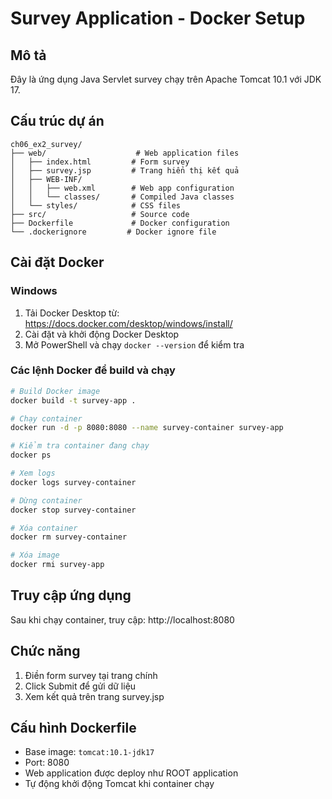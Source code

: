 # Survey Application - Docker Setup

## Mô tả
Đây là ứng dụng Java Servlet survey chạy trên Apache Tomcat 10.1 với JDK 17.

## Cấu trúc dự án
```
ch06_ex2_survey/
├── web/                    # Web application files
│   ├── index.html         # Form survey
│   ├── survey.jsp         # Trang hiển thị kết quả
│   ├── WEB-INF/
│   │   ├── web.xml        # Web app configuration
│   │   └── classes/       # Compiled Java classes
│   └── styles/            # CSS files
├── src/                   # Source code
├── Dockerfile             # Docker configuration
└── .dockerignore         # Docker ignore file
```

## Cài đặt Docker

### Windows
1. Tải Docker Desktop từ: https://docs.docker.com/desktop/windows/install/
2. Cài đặt và khởi động Docker Desktop
3. Mở PowerShell và chạy `docker --version` để kiểm tra

### Các lệnh Docker để build và chạy

```bash
# Build Docker image
docker build -t survey-app .

# Chạy container
docker run -d -p 8080:8080 --name survey-container survey-app

# Kiểm tra container đang chạy
docker ps

# Xem logs
docker logs survey-container

# Dừng container
docker stop survey-container

# Xóa container
docker rm survey-container

# Xóa image
docker rmi survey-app
```

## Truy cập ứng dụng
Sau khi chạy container, truy cập: http://localhost:8080

## Chức năng
1. Điền form survey tại trang chính
2. Click Submit để gửi dữ liệu
3. Xem kết quả trên trang survey.jsp

## Cấu hình Dockerfile
- Base image: `tomcat:10.1-jdk17`
- Port: 8080
- Web application được deploy như ROOT application
- Tự động khởi động Tomcat khi container chạy
